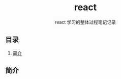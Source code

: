 <div align="center">
  <h1>react</h1>
  <p>react 学习的整体过程笔记记录</p>
</div>

## 目录

1. [简介](#简介)


## 简介